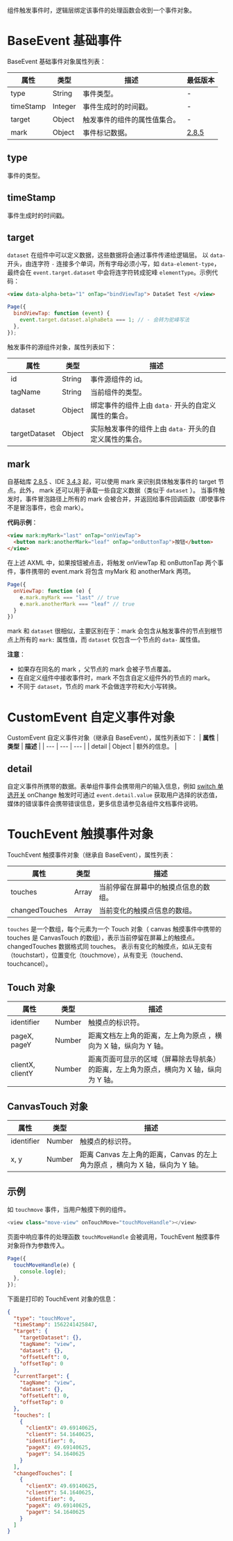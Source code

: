 组件触发事件时，逻辑层绑定该事件的处理函数会收到一个事件对象。

# BaseEvent 基础事件

BaseEvent 基础事件对象属性列表：

| **属性**  | **类型** | **描述**                     | **最低版本**                     |
| --------- | -------- | ---------------------------- |---------------------------- |
| type      | String   | 事件类型。                   |-                   |
| timeStamp | Integer  | 事件生成时的时间戳。         |-                  |
| target    | Object   | 触发事件的组件的属性值集合。 |-                  |
| mark      | Object   | 事件标记数据。            |  [2.8.5](https://opendocs.alipay.com/mini/framework/lib)   |

## type

事件的类型。

## timeStamp

事件生成时的时间戳。

## target

`dataset` 在组件中可以定义数据，这些数据将会通过事件传递给逻辑层。 以 `data-` 开头，由连字符 `-` 连接多个单词，所有字母必须小写，如 `data-element-type`，最终会在 `event.target.dataset` 中会将连字符转成驼峰 `elementType`。示例代码：

```html
<view data-alpha-beta="1" onTap="bindViewTap"> DataSet Test </view>
```

```javascript
Page({
  bindViewTap: function (event) {
    event.target.dataset.alphaBeta === 1; // - 会转为驼峰写法
  },
});
```

触发事件的源组件对象，属性列表如下：

| **属性** | **类型** | **描述** |
| --- | --- | --- |
| id | String | 事件源组件的 id。 |
| tagName | String | 当前组件的类型。 |
| dataset | Object | 绑定事件的组件上由 `data-` 开头的自定义属性的集合。 |
| targetDataset | Object | 实际触发事件的组件上由 `data-` 开头的自定义属性的集合。 |

## mark
自基础库 [2.8.5](https://opendocs.alipay.com/mini/framework/lib) 、IDE [3.4.3](https://opendocs.alipay.com/mini/ide/download) 起，可以使用 mark 来识别具体触发事件的 target 节点。此外， mark 还可以用于承载一些自定义数据（类似于 `dataset` ）。
当事件触发时，事件冒泡路径上所有的 mark 会被合并，并返回给事件回调函数（即使事件不是冒泡事件，也会 mark）。

**代码示例**：
```html
<view mark:myMark="last" onTap="onViewTap">
  <button mark:anotherMark="leaf" onTap="onButtonTap">按钮</button>
</view> 
```
在上述 AXML 中，如果按钮被点击，将触发 onViewTap 和 onButtonTap 两个事件，事件携带的 event.mark 将包含 myMark 和 anotherMark 两项。
```javascript
Page({
  onViewTap: function (e) {
    e.mark.myMark === "last" // true     
    e.mark.anotherMark === "leaf" // true  
  }
})
```
mark 和 `dataset` 很相似，主要区别在于：mark 会包含从触发事件的节点到根节点上所有的 `mark:` 属性值，而 `dataset` 仅包含一个节点的 `data-` 属性值。

**注意**：
- 如果存在同名的 mark ，父节点的 mark 会被子节点覆盖。
- 在自定义组件中接收事件时，mark 不包含自定义组件外的节点的 mark。
- 不同于 `dataset`，节点的 mark 不会做连字符和大小写转换。

# CustomEvent 自定义事件对象

CustomEvent 自定义事件对象（继承自 BaseEvent），属性列表如下：
| **属性** | **类型** | **描述** |
| --- | --- | --- |
| detail | Object | 额外的信息。 |

## detail

自定义事件所携带的数据。表单组件事件会携带用户的输入信息，例如 [switch 单选开关](https://opendocs.alipay.com/mini/component/switch) onChange 触发时可通过 `event.detail.value` 获取用户选择的状态值，媒体的错误事件会携带错误信息，更多信息请参见各组件文档事件说明。

# TouchEvent 触摸事件对象

TouchEvent 触摸事件对象（继承自 BaseEvent），属性列表：

| **属性**       | **类型** | **描述**                             |
| -------------- | -------- | ------------------------------------ |
| touches        | Array    | 当前停留在屏幕中的触摸点信息的数组。 |
| changedTouches | Array    | 当前变化的触摸点信息的数组。         |

`touches` 是一个数组，每个元素为一个 Touch 对象（ canvas 触摸事件中携带的 touches 是 CanvasTouch 的数组），表示当前停留在屏幕上的触摸点。 changedTouches 数据格式同 touches。 表示有变化的触摸点，如从无变有（touchstart），位置变化（touchmove），从有变无（touchend、touchcancel）。

## Touch 对象

| **属性** | **类型** | **描述** |
| --- | --- | --- |
| identifier | Number | 触摸点的标识符。 |
| pageX, pageY | Number | 距离文档左上角的距离，左上角为原点 ，横向为 X 轴，纵向为 Y 轴。 |
| clientX, clientY | Number | 距离页面可显示的区域（屏幕除去导航条）的距离，左上角为原点，横向为 X 轴，纵向为 Y 轴。 |

## CanvasTouch 对象

| **属性** | **类型** | **描述** |
| --- | --- | --- |
| identifier | Number | 触摸点的标识符。 |
| x, y | Number | 距离 Canvas 左上角的距离，Canvas 的左上角为原点 ，横向为 X 轴，纵向为 Y 轴。 |

## 示例

如 `touchmove` 事件，当用户触摸下例的组件。

```javascript
<view class="move-view" onTouchMove="touchMoveHandle"></view>
```

页面中响应事件的处理函数 `touchMoveHandle` 会被调用，TouchEvent 触摸事件对象将作为参数传入。

```javascript
Page({
  touchMoveHandle(e) {
    console.log(e);
  },
});
```

下面是打印的 TouchEvent 对象的信息：

```json
{
  "type": "touchMove",
  "timeStamp": 1562241425847,
  "target": {
    "targetDataset": {},
    "tagName": "view",
    "dataset": {},
    "offsetLeft": 0,
    "offsetTop": 0
  },
  "currentTarget": {
    "tagName": "view",
    "dataset": {},
    "offsetLeft": 0,
    "offsetTop": 0
  },
  "touches": [
    {
      "clientX": 49.69140625,
      "clientY": 54.1640625,
      "identifier": 0,
      "pageX": 49.69140625,
      "pageY": 54.1640625
    }
  ],
  "changedTouches": [
    {
      "clientX": 49.69140625,
      "clientY": 54.1640625,
      "identifier": 0,
      "pageX": 49.69140625,
      "pageY": 54.1640625
    }
  ]
}
```
